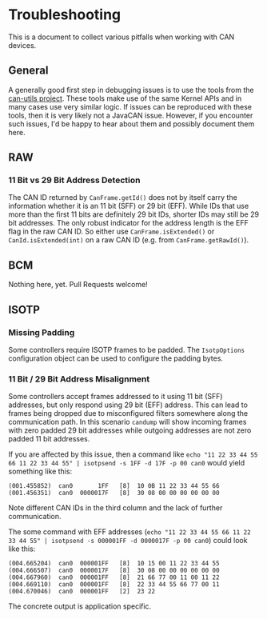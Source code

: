 # Troubleshooting

This is a document to collect various pitfalls when working with CAN devices.

## General

A generally good first step in debugging issues is to use the tools from the [can-utils project](https://github.com/linux-can/can-utils). These tools make use of the same Kernel APIs and in many cases use very similar logic. If issues can be reproduced with these tools, then it is very likely not a JavaCAN issue. However, if you encounter such issues, I'd be happy to hear about them and possibly document them here.

## RAW

### 11 Bit vs 29 Bit Address Detection

The CAN ID returned by `CanFrame.getId()` does not by itself carry the information whether it is an 11 bit (SFF) or 29 bit (EFF).
While IDs that use more than the first 11 bits are definitely 29 bit IDs, shorter IDs may still be 29 bit addresses.
The only robust indicator for the address length is the EFF flag in the raw CAN ID. So either use `CanFrame.isExtended()` or
`CanId.isExtended(int)` on a raw CAN ID (e.g. from `CanFrame.getRawId()`).

## BCM

Nothing here, yet. Pull Requests welcome!

## ISOTP

### Missing Padding

Some controllers require ISOTP frames to be padded. The `IsotpOptions` configuration object can be used to configure the padding bytes.

### 11 Bit / 29 Bit Address Misalignment

Some controllers accept frames addressed to it using 11 bit (SFF) addresses, but only respond using 29 bit (EFF) address. This can lead to frames being dropped due to misconfigured filters somewhere along the communication path. In this scenario `candump` will show incoming frames with zero padded 29 bit addresses while outgoing addresses are not zero padded 11 bit addresses.

If you are affected by this issue, then a command like `echo "11 22 33 44 55 66 11 22 33 44 55" | isotpsend -s 1FF -d 17F -p 00 can0` would yield something like this:

```
(001.455852)  can0       1FF   [8]  10 0B 11 22 33 44 55 66
(001.456351)  can0  0000017F   [8]  30 08 00 00 00 00 00 00
```

Note different CAN IDs in the third column and the lack of further communication.

The some command with EFF addresses (`echo "11 22 33 44 55 66 11 22 33 44 55" | isotpsend -s 000001FF -d 0000017F -p 00 can0`) could look like this:

```
(004.665204)  can0  000001FF   [8]  10 15 00 11 22 33 44 55
(004.666507)  can0  0000017F   [8]  30 08 00 00 00 00 00 00
(004.667960)  can0  000001FF   [8]  21 66 77 00 11 00 11 22
(004.669110)  can0  000001FF   [8]  22 33 44 55 66 77 00 11
(004.670046)  can0  000001FF   [2]  23 22
```

The concrete output is application specific.
